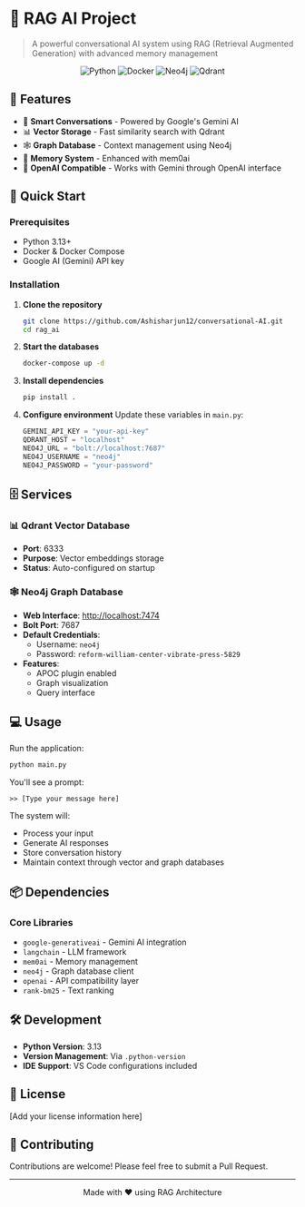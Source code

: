 # 🤖 RAG AI Project

> A powerful conversational AI system using RAG (Retrieval Augmented Generation) with advanced memory management

<div align="center">

![Python](https://img.shields.io/badge/Python-3.13-blue?style=flat-square&logo=python)
![Docker](https://img.shields.io/badge/Docker-Enabled-2496ED?style=flat-square&logo=docker)
![Neo4j](https://img.shields.io/badge/Neo4j-Enabled-008CC1?style=flat-square&logo=neo4j)
![Qdrant](https://img.shields.io/badge/Qdrant-Vector_DB-172BF4?style=flat-square)

</div>

## 🌟 Features

- 🧠 **Smart Conversations** - Powered by Google's Gemini AI
- 📊 **Vector Storage** - Fast similarity search with Qdrant
- 🕸️ **Graph Database** - Context management using Neo4j
- 💾 **Memory System** - Enhanced with mem0ai
- 🔄 **OpenAI Compatible** - Works with Gemini through OpenAI interface

## 🚀 Quick Start

### Prerequisites

- Python 3.13+
- Docker & Docker Compose
- Google AI (Gemini) API key

### Installation

1. **Clone the repository**
   ```bash
   git clone https://github.com/Ashisharjun12/conversational-AI.git
   cd rag_ai
   ```

2. **Start the databases**
   ```bash
   docker-compose up -d
   ```

3. **Install dependencies**
   ```bash
   pip install .
   ```

4. **Configure environment**
   Update these variables in `main.py`:
   ```python
   GEMINI_API_KEY = "your-api-key"
   QDRANT_HOST = "localhost"
   NEO4J_URL = "bolt://localhost:7687"
   NEO4J_USERNAME = "neo4j"
   NEO4J_PASSWORD = "your-password"
   ```

## 🗄️ Services

### 📊 Qdrant Vector Database
- **Port**: 6333
- **Purpose**: Vector embeddings storage
- **Status**: Auto-configured on startup

### 🕸️ Neo4j Graph Database
- **Web Interface**: [http://localhost:7474](http://localhost:7474)
- **Bolt Port**: 7687
- **Default Credentials**:
  - Username: `neo4j`
  - Password: `reform-william-center-vibrate-press-5829`
- **Features**:
  - APOC plugin enabled
  - Graph visualization
  - Query interface

## 💻 Usage

Run the application:
```bash
python main.py
```

You'll see a prompt:
```
>> [Type your message here]
```

The system will:
- Process your input
- Generate AI responses
- Store conversation history
- Maintain context through vector and graph databases

## 📦 Dependencies

### Core Libraries
- `google-generativeai` - Gemini AI integration
- `langchain` - LLM framework
- `mem0ai` - Memory management
- `neo4j` - Graph database client
- `openai` - API compatibility layer
- `rank-bm25` - Text ranking

## 🛠️ Development

- **Python Version**: 3.13
- **Version Management**: Via `.python-version`
- **IDE Support**: VS Code configurations included

## 📝 License

[Add your license information here]

## 🤝 Contributing

Contributions are welcome! Please feel free to submit a Pull Request.

---

<div align="center">
Made with ❤️ using RAG Architecture
</div>